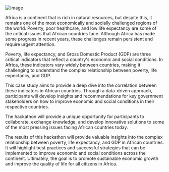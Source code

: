![image](https://media.istockphoto.com/id/587892720/vector/africa-single-states-political-map.jpg?s=612x612&w=0&k=20&c=kQj9qra1FOcR_G1M18xetRg9idG6cL9dH4UP1k-s5uw=)


Africa is a continent that is rich in natural resources, but despite this, it remains one of the most economically and socially challenged regions of the world. 
Poverty, poor healthcare, and low life expectancy are some of the critical issues that African countries face. Although Africa has made some progress in recent years, these challenges remain persistent and require urgent attention. 

Poverty, life expectancy, and Gross Domestic Product (GDP) are three critical indicators that reflect a country's economic and social conditions. In Africa, these indicators vary widely between countries, making it challenging to understand the complex relationship between poverty, life expectancy, and GDP.

This case study aims to provide a deep dive into the correlation between these indicators in African countries. Through a data-driven approach, participants will develop insights and recommendations for key government stakeholders on how to improve economic and social conditions in their respective countries. 

The hackathon will provide a unique opportunity for participants to collaborate, exchange knowledge, and develop innovative solutions to some of the most pressing issues facing African countries today. 

The results of this hackathon will provide valuable insights into the complex relationship between poverty, life expectancy, and GDP in African countries. It will highlight best practices and successful strategies that can be implemented to improve economic and social conditions across the continent. Ultimately, the goal is to promote sustainable economic growth and improve the quality of life for all citizens in Africa.





